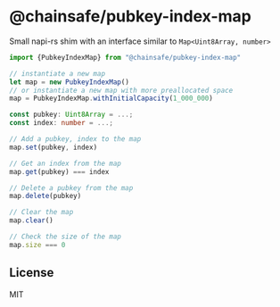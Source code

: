 # @chainsafe/pubkey-index-map

Small napi-rs shim with an interface similar to `Map<Uint8Array, number>`

```ts
import {PubkeyIndexMap} from "@chainsafe/pubkey-index-map"

// instantiate a new map
let map = new PubkeyIndexMap()
// or instantiate a new map with more preallocated space
map = PubkeyIndexMap.withInitialCapacity(1_000_000)

const pubkey: Uint8Array = ...;
const index: number = ...;

// Add a pubkey, index to the map
map.set(pubkey, index)

// Get an index from the map
map.get(pubkey) === index

// Delete a pubkey from the map
map.delete(pubkey)

// Clear the map
map.clear()

// Check the size of the map
map.size === 0
```

## License

MIT